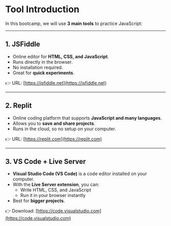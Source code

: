 # Tool Introduction

In this bootcamp, we will use **3 main tools** to practice JavaScript:

---

## 1. JSFiddle
- Online editor for **HTML, CSS, and JavaScript**.
- Runs directly in the browser.
- No installation required.
- Great for **quick experiments**.

👉 URL: [https://jsfiddle.net](https://jsfiddle.net)

---

## 2. Replit
- Online coding platform that supports **JavaScript and many languages**.
- Allows you to **save and share projects**.
- Runs in the cloud, so no setup on your computer.

👉 URL: [https://replit.com](https://replit.com)

---

## 3. VS Code + Live Server
- **Visual Studio Code (VS Code)** is a code editor installed on your computer.
- With the **Live Server extension**, you can:
  - Write HTML, CSS, and JavaScript
  - Run it in your browser instantly
- Best for **bigger projects**.

👉 Download: [https://code.visualstudio.com](https://code.visualstudio.com)
